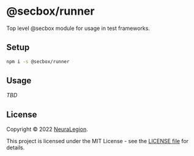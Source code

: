 # @secbox/runner

Top level @secbox module for usage in test frameworks.

## Setup

```bash
npm i -s @secbox/runner
```

## Usage

_TBD_

## License

Copyright © 2022 [NeuraLegion](https://github.com/NeuraLegion).

This project is licensed under the MIT License - see the [LICENSE file](LICENSE) for details.
